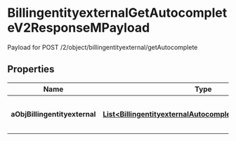 

# BillingentityexternalGetAutocompleteV2ResponseMPayload

Payload for POST /2/object/billingentityexternal/getAutocomplete

## Properties

| Name | Type | Description | Notes |
|------------ | ------------- | ------------- | -------------|
|**aObjBillingentityexternal** | [**List&lt;BillingentityexternalAutocompleteElementResponse&gt;**](BillingentityexternalAutocompleteElementResponse.md) | An array of Billingentityexternal autocomplete element response. |  [optional] |



